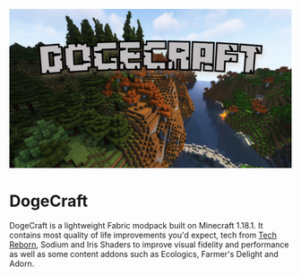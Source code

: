 ![Dogecraft-banner](https://raw.githubusercontent.com/The-Animonculory/DogeCraft/main/images/logo.png)

# DogeCraft
DogeCraft is a lightweight Fabric modpack built on Minecraft 1.18.1. It contains most quality of life improvements you'd expect, tech from [Tech Reborn](https://www.curseforge.com/minecraft/mc-mods/techreborn), Sodium and Iris Shaders to improve visual fidelity and performance as well as some content addons such as Ecologics, Farmer's Delight and Adorn.
